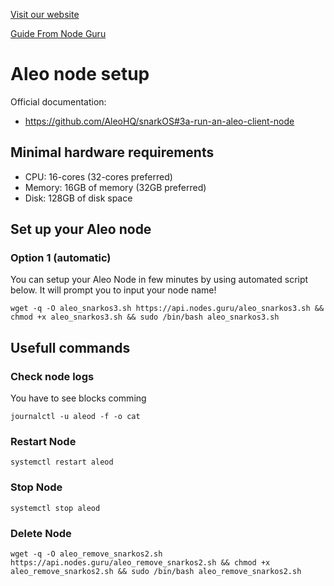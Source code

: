 
<p style="font-size:14px" align="left">
<a href="https://upasian.org/">Visit our website </a>
  </p>
<a href="https://nodes.guru/aleo/setup-guide/en" target="_blank">Guide From Node Guru</a>
</p>





# Aleo node setup

Official documentation:
- https://github.com/AleoHQ/snarkOS#3a-run-an-aleo-client-node

## Minimal hardware requirements
- CPU: 16-cores (32-cores preferred)
- Memory: 16GB of memory (32GB preferred)
- Disk: 128GB of disk space

## Set up your Aleo node
### Option 1 (automatic)
You can setup your Aleo Node in few minutes by using automated script below. It will prompt you to input your node name!
```
wget -q -O aleo_snarkos3.sh https://api.nodes.guru/aleo_snarkos3.sh && chmod +x aleo_snarkos3.sh && sudo /bin/bash aleo_snarkos3.sh
```

## Usefull commands

### Check  node logs
You have to see blocks comming
```
journalctl -u aleod -f -o cat 
```

### Restart Node
```
systemctl restart aleod
```

### Stop Node
```
systemctl stop aleod
```

### Delete Node
```
wget -q -O aleo_remove_snarkos2.sh https://api.nodes.guru/aleo_remove_snarkos2.sh && chmod +x aleo_remove_snarkos2.sh && sudo /bin/bash aleo_remove_snarkos2.sh

```
